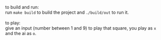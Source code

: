 to build and run:\
run `make build` to build the project and `./build/out` to run it.\
\
to play:\
give an input (number between 1 and 9) to play that square, you play as `x` and the ai as `o`.
